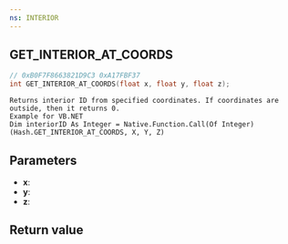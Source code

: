 ```yaml
---
ns: INTERIOR
---
```

## GET_INTERIOR_AT_COORDS

```c
// 0xB0F7F8663821D9C3 0xA17FBF37
int GET_INTERIOR_AT_COORDS(float x, float y, float z);
```

```
Returns interior ID from specified coordinates. If coordinates are outside, then it returns 0.  
Example for VB.NET  
Dim interiorID As Integer = Native.Function.Call(Of Integer)(Hash.GET_INTERIOR_AT_COORDS, X, Y, Z)  
```

## Parameters
* **x**: 
* **y**: 
* **z**: 

## Return value
